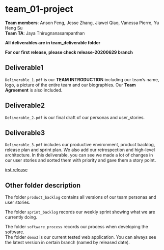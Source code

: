 # team_01-project
**Team members**: Anson Feng, Jesse Zhang, Jiawei Qiao, Vanessa Pierre, Yu Heng Su  
**Team TA**: Jaya Thirugnanasampanthan  

**All deliverables are in team_deliverable folder**  

**For our first release, please check release-20200629 branch**

## Deliverable1  
`Deliverable_1.pdf` is our **TEAM INTRODUCTION** including our team’s name, logo, a picture of the entire team and our biographies. Our **Team Agreement** is also included.  

## Deliverable2
`Deliverable_2.pdf` is our final draft of our personas and user_stories.  

## Deliverable3
`Deliverable_3.pdf` includes our productive environment, product backlog, release plan and sprint plan. We also add our retrospection and high-level architecture. In this deliverable, you can see we made a lot of changes in our user stories and sorted them with priority and gave them a story point.  

<p><a href="https://pickeasy-1-2.herokuapp.com">irst release</a></p>

## Other folder description
The folder `product_backlog` contains all versions of our team personas and user stories.  

The folder `sprint_backlog` records our weekly sprint showing what we are currently doing.  

The folder `software_process` records our process when developing the software.  
The folder `demo3` is our current tested web application. You can always see the latest version in certain branch (named by released date).  

